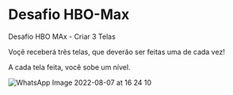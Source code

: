 # Desafio HBO-Max
Desafio HBO MAx - Criar 3 Telas 

Voçê receberá três telas, que deverão ser feitas uma de cada vez!

A cada tela feita, você sobe um nível. 

![WhatsApp Image 2022-08-07 at 16 24 10](https://user-images.githubusercontent.com/66341102/183307759-02e6ddc4-eef0-4865-b79f-47bf7d50e5b5.jpeg)
